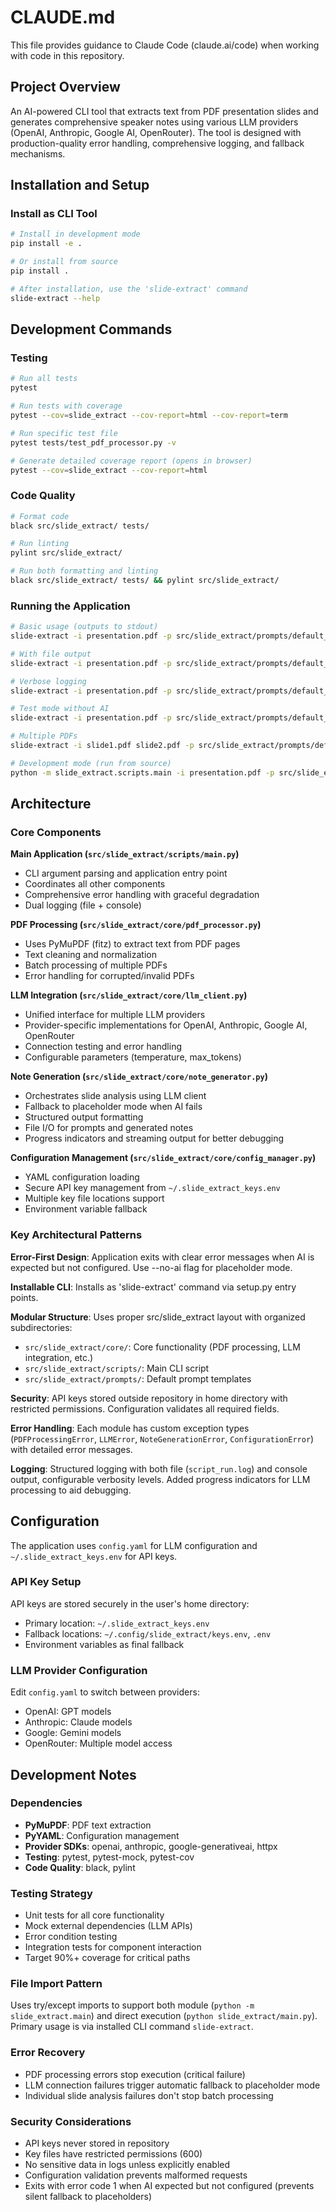 # CLAUDE.md

This file provides guidance to Claude Code (claude.ai/code) when working with code in this repository.

## Project Overview

An AI-powered CLI tool that extracts text from PDF presentation slides and generates comprehensive speaker notes using various LLM providers (OpenAI, Anthropic, Google AI, OpenRouter). The tool is designed with production-quality error handling, comprehensive logging, and fallback mechanisms.

## Installation and Setup

### Install as CLI Tool
```bash
# Install in development mode
pip install -e .

# Or install from source
pip install .

# After installation, use the 'slide-extract' command
slide-extract --help
```

## Development Commands

### Testing
```bash
# Run all tests
pytest

# Run tests with coverage
pytest --cov=slide_extract --cov-report=html --cov-report=term

# Run specific test file
pytest tests/test_pdf_processor.py -v

# Generate detailed coverage report (opens in browser)
pytest --cov=slide_extract --cov-report=html
```

### Code Quality
```bash
# Format code
black src/slide_extract/ tests/

# Run linting
pylint src/slide_extract/

# Run both formatting and linting
black src/slide_extract/ tests/ && pylint src/slide_extract/
```

### Running the Application
```bash
# Basic usage (outputs to stdout)
slide-extract -i presentation.pdf -p src/slide_extract/prompts/default_prompt.md

# With file output
slide-extract -i presentation.pdf -p src/slide_extract/prompts/default_prompt.md -o output.md

# Verbose logging
slide-extract -i presentation.pdf -p src/slide_extract/prompts/default_prompt.md -v

# Test mode without AI
slide-extract -i presentation.pdf -p src/slide_extract/prompts/default_prompt.md --no-ai

# Multiple PDFs
slide-extract -i slide1.pdf slide2.pdf -p src/slide_extract/prompts/default_prompt.md -o notes.md

# Development mode (run from source)
python -m slide_extract.scripts.main -i presentation.pdf -p src/slide_extract/prompts/default_prompt.md
```

## Architecture

### Core Components

**Main Application (`src/slide_extract/scripts/main.py`)**
- CLI argument parsing and application entry point
- Coordinates all other components
- Comprehensive error handling with graceful degradation
- Dual logging (file + console)

**PDF Processing (`src/slide_extract/core/pdf_processor.py`)**
- Uses PyMuPDF (fitz) to extract text from PDF pages
- Text cleaning and normalization
- Batch processing of multiple PDFs
- Error handling for corrupted/invalid PDFs

**LLM Integration (`src/slide_extract/core/llm_client.py`)**
- Unified interface for multiple LLM providers
- Provider-specific implementations for OpenAI, Anthropic, Google AI, OpenRouter
- Connection testing and error handling
- Configurable parameters (temperature, max_tokens)

**Note Generation (`src/slide_extract/core/note_generator.py`)**
- Orchestrates slide analysis using LLM client
- Fallback to placeholder mode when AI fails
- Structured output formatting
- File I/O for prompts and generated notes
- Progress indicators and streaming output for better debugging

**Configuration Management (`src/slide_extract/core/config_manager.py`)**
- YAML configuration loading
- Secure API key management from `~/.slide_extract_keys.env`
- Multiple key file locations support
- Environment variable fallback

### Key Architectural Patterns

**Error-First Design**: Application exits with clear error messages when AI is expected but not configured. Use --no-ai flag for placeholder mode.

**Installable CLI**: Installs as 'slide-extract' command via setup.py entry points.

**Modular Structure**: Uses proper src/slide_extract layout with organized subdirectories:
- `src/slide_extract/core/`: Core functionality (PDF processing, LLM integration, etc.)
- `src/slide_extract/scripts/`: Main CLI script
- `src/slide_extract/prompts/`: Default prompt templates

**Security**: API keys stored outside repository in home directory with restricted permissions. Configuration validates all required fields.

**Error Handling**: Each module has custom exception types (`PDFProcessingError`, `LLMError`, `NoteGenerationError`, `ConfigurationError`) with detailed error messages.

**Logging**: Structured logging with both file (`script_run.log`) and console output, configurable verbosity levels. Added progress indicators for LLM processing to aid debugging.

## Configuration

The application uses `config.yaml` for LLM configuration and `~/.slide_extract_keys.env` for API keys.

### API Key Setup
API keys are stored securely in the user's home directory:
- Primary location: `~/.slide_extract_keys.env`
- Fallback locations: `~/.config/slide_extract/keys.env`, `.env`
- Environment variables as final fallback

### LLM Provider Configuration
Edit `config.yaml` to switch between providers:
- OpenAI: GPT models
- Anthropic: Claude models  
- Google: Gemini models
- OpenRouter: Multiple model access

## Development Notes

### Dependencies
- **PyMuPDF**: PDF text extraction
- **PyYAML**: Configuration management
- **Provider SDKs**: openai, anthropic, google-generativeai, httpx
- **Testing**: pytest, pytest-mock, pytest-cov
- **Code Quality**: black, pylint

### Testing Strategy
- Unit tests for all core functionality
- Mock external dependencies (LLM APIs)
- Error condition testing
- Integration tests for component interaction
- Target 90%+ coverage for critical paths

### File Import Pattern
Uses try/except imports to support both module (`python -m slide_extract.main`) and direct execution (`python slide_extract/main.py`). Primary usage is via installed CLI command `slide-extract`.

### Error Recovery
- PDF processing errors stop execution (critical failure)
- LLM connection failures trigger automatic fallback to placeholder mode
- Individual slide analysis failures don't stop batch processing

### Security Considerations
- API keys never stored in repository
- Key files have restricted permissions (600)
- No sensitive data in logs unless explicitly enabled
- Configuration validation prevents malformed requests
- Exits with error code 1 when AI expected but not configured (prevents silent fallback to placeholders)